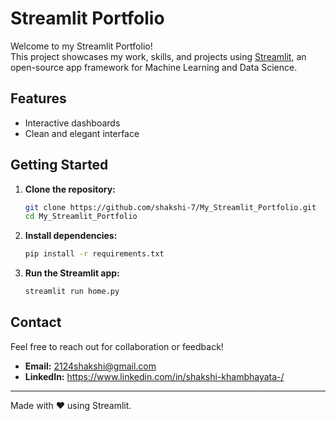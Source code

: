 # Streamlit Portfolio

Welcome to my Streamlit Portfolio!  
This project showcases my work, skills, and projects using [Streamlit](https://streamlit.io/), an open-source app framework for Machine Learning and Data Science.

## Features

- Interactive dashboards
- Clean and elegant interface

## Getting Started

1. **Clone the repository:**
   ```bash
   git clone https://github.com/shakshi-7/My_Streamlit_Portfolio.git
   cd My_Streamlit_Portfolio
   ```

2. **Install dependencies:**
   ```bash
   pip install -r requirements.txt
   ```

3. **Run the Streamlit app:**
   ```bash
   streamlit run home.py
   ```


## Contact

Feel free to reach out for collaboration or feedback!

- **Email:** 2124shakshi@gmail.com
- **LinkedIn:** https://www.linkedin.com/in/shakshi-khambhayata-/

---

Made with ❤️ using Streamlit.